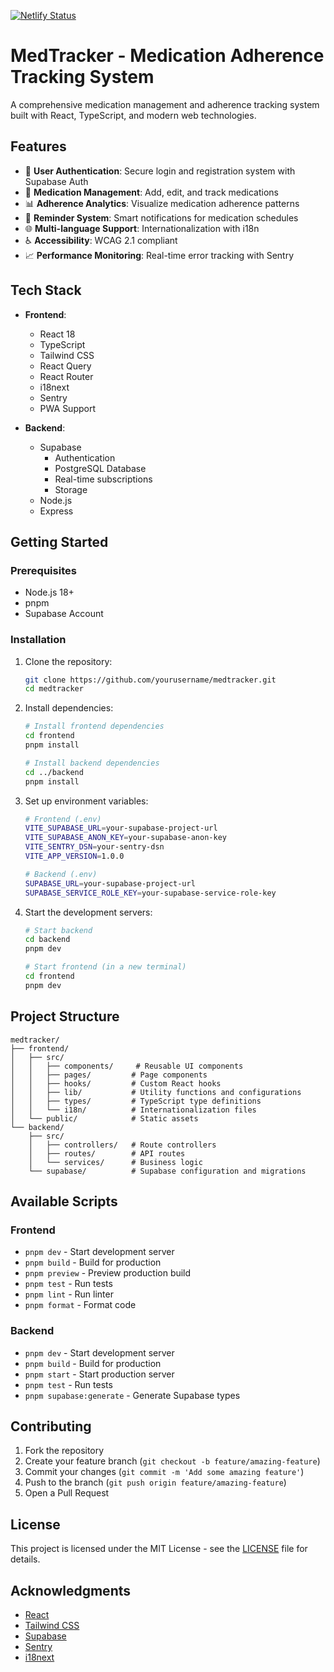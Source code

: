 [![Netlify Status](https://api.netlify.com/api/v1/badges/2620bd12-4eb5-451d-ac75-6b9553ee72fc/deploy-status)](https://app.netlify.com/projects/medcare-hackaton/deploys)

# MedTracker - Medication Adherence Tracking System

A comprehensive medication management and adherence tracking system built with React, TypeScript, and modern web technologies.

## Features

- 📱 **User Authentication**: Secure login and registration system with Supabase Auth
- 💊 **Medication Management**: Add, edit, and track medications
- 📊 **Adherence Analytics**: Visualize medication adherence patterns
- 🔔 **Reminder System**: Smart notifications for medication schedules
- 🌐 **Multi-language Support**: Internationalization with i18n
- ♿ **Accessibility**: WCAG 2.1 compliant
- 📈 **Performance Monitoring**: Real-time error tracking with Sentry

## Tech Stack

- **Frontend**:

  - React 18
  - TypeScript
  - Tailwind CSS
  - React Query
  - React Router
  - i18next
  - Sentry
  - PWA Support

- **Backend**:
  - Supabase
    - Authentication
    - PostgreSQL Database
    - Real-time subscriptions
    - Storage
  - Node.js
  - Express

## Getting Started

### Prerequisites

- Node.js 18+
- pnpm
- Supabase Account

### Installation

1. Clone the repository:

   ```bash
   git clone https://github.com/yourusername/medtracker.git
   cd medtracker
   ```

2. Install dependencies:

   ```bash
   # Install frontend dependencies
   cd frontend
   pnpm install

   # Install backend dependencies
   cd ../backend
   pnpm install
   ```

3. Set up environment variables:

   ```bash
   # Frontend (.env)
   VITE_SUPABASE_URL=your-supabase-project-url
   VITE_SUPABASE_ANON_KEY=your-supabase-anon-key
   VITE_SENTRY_DSN=your-sentry-dsn
   VITE_APP_VERSION=1.0.0

   # Backend (.env)
   SUPABASE_URL=your-supabase-project-url
   SUPABASE_SERVICE_ROLE_KEY=your-supabase-service-role-key
   ```

4. Start the development servers:

   ```bash
   # Start backend
   cd backend
   pnpm dev

   # Start frontend (in a new terminal)
   cd frontend
   pnpm dev
   ```

## Project Structure

```
medtracker/
├── frontend/
│   ├── src/
│   │   ├── components/     # Reusable UI components
│   │   ├── pages/         # Page components
│   │   ├── hooks/         # Custom React hooks
│   │   ├── lib/           # Utility functions and configurations
│   │   ├── types/         # TypeScript type definitions
│   │   └── i18n/          # Internationalization files
│   └── public/            # Static assets
└── backend/
    ├── src/
    │   ├── controllers/   # Route controllers
    │   ├── routes/        # API routes
    │   └── services/      # Business logic
    └── supabase/          # Supabase configuration and migrations
```

## Available Scripts

### Frontend

- `pnpm dev` - Start development server
- `pnpm build` - Build for production
- `pnpm preview` - Preview production build
- `pnpm test` - Run tests
- `pnpm lint` - Run linter
- `pnpm format` - Format code

### Backend

- `pnpm dev` - Start development server
- `pnpm build` - Build for production
- `pnpm start` - Start production server
- `pnpm test` - Run tests
- `pnpm supabase:generate` - Generate Supabase types

## Contributing

1. Fork the repository
2. Create your feature branch (`git checkout -b feature/amazing-feature`)
3. Commit your changes (`git commit -m 'Add some amazing feature'`)
4. Push to the branch (`git push origin feature/amazing-feature`)
5. Open a Pull Request

## License

This project is licensed under the MIT License - see the [LICENSE](LICENSE) file for details.

## Acknowledgments

- [React](https://reactjs.org/)
- [Tailwind CSS](https://tailwindcss.com/)
- [Supabase](https://supabase.com/)
- [Sentry](https://sentry.io/)
- [i18next](https://www.i18next.com/)
